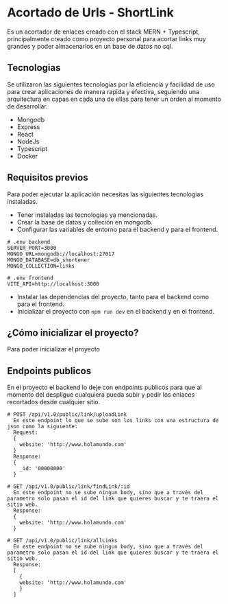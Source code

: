 # Acortado de Urls - ShortLink
Es un acortador de enlaces creado con el stack MERN + Typescript, principalmente creado como proyecto personal para acortar links muy grandes y poder almacenarlos en un base de datos no sql.

## Tecnologias
Se utilizaron las siguientes tecnologias por la eficiencia y facilidad de uso para crear aplicaciones de manera rapida y efectiva, seguiendo una arquitectura en capas en cada una de ellas para tener un orden al momento de desarrollar.

* Mongodb
* Express
* React
* NodeJs
* Typescript
* Docker

## Requisitos previos
Para poder ejecutar la aplicación necesitas las siguientes tecnologias instaladas.

* Tener instaladas las tecnologias ya mencionadas.
* Crear la base de datos y colleción en mongodb.
* Configurar las variables de entorno para el backend y para el frontend.
```text
# .env backend
SERVER_PORT=3000
MONGO_URL=mongodb://localhost:27017
MONGO_DATABASE=db_shortener
MONGO_COLLECTION=links

# .env frontend
VITE_API=http://localhost:3000
```
* Instalar las dependencias del proyecto, tanto para el backend como para el frontend.
* Inicializar el proyecto con ```npm run dev``` en el backend y en el frontend.

## ¿Cómo inicializar el proyecto?
Para poder inicializar el proyecto

## Endpoints publicos
En el proyecto el backend lo deje con endpoints publicos para que al momento del despligue cualquiera pueda subir y pedir los enlaces recortados desde cualquier sitio.

```text
# POST /api/v1.0/public/link/uploadLink
  En este endpoint lo que se sube son los links con una estructura de json como la siguiente:
  Request:
  {
	website: 'http://www.holamundo.com'
  }
  Response:
  {
	_id: '00000000'
  }

# GET /api/v1.0/public/link/findLink/:id
  En este endpoint no se sube ningun body, sino que a través del parametro solo pasan el id del link que quieres buscar y te traera el sitio web.
  Response:
  {
	website: 'http://www.holamundo.com'
  }

# GET /api/v1.0/public/link/allLinks
  En este endpoint no se sube ningun body, sino que a través del parametro solo pasan el id del link que quieres buscar y te traera el sitio web.
  Response:
  [
	{
	website: 'http://www.holamundo.com'
  	}
  ]
```